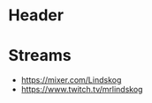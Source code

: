 <!-- TITLE: Lindskog -->
<!-- SUBTITLE: A quick summary of Lindskog -->

# Header

# Streams
* https://mixer.com/Lindskog
* https://www.twitch.tv/mrlindskog